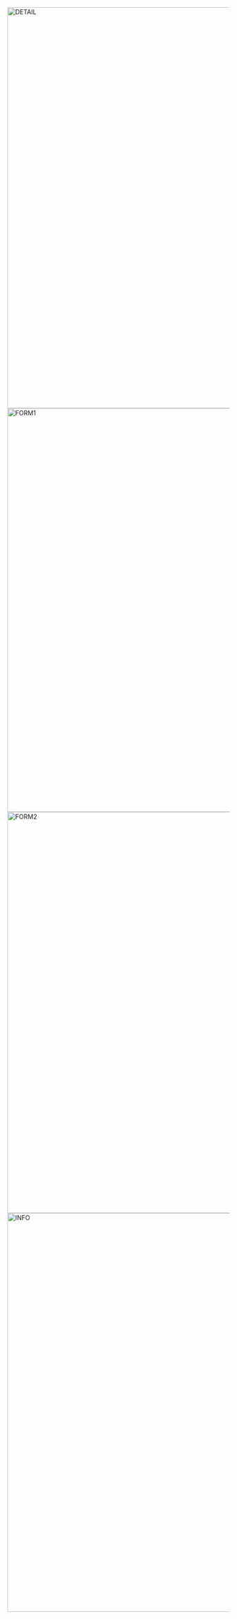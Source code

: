 <img width="1918" height="910" alt="DETAIL" src="https://github.com/user-attachments/assets/0aa0fd41-318b-4087-9c23-7990af673b2a" />
<img width="1917" height="916" alt="FORM1" src="https://github.com/user-attachments/assets/752b659e-a8b2-44f3-8bb5-3f86fc2c1e14" />
<img width="1915" height="910" alt="FORM2" src="https://github.com/user-attachments/assets/088904d0-ba4f-47c7-a3ff-8f10270ce09e" />
<img width="1916" height="905" alt="INFO" src="https://github.com/user-attachments/assets/db8684aa-1c52-4799-9bfa-173bb2adad72" />
